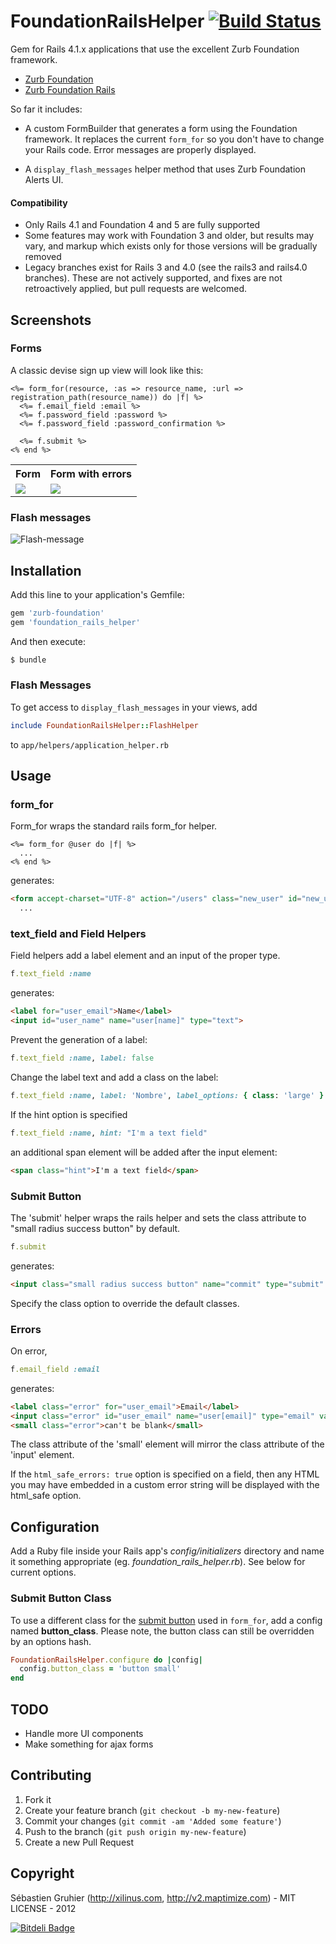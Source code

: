 # FoundationRailsHelper [![Build Status](https://secure.travis-ci.org/sgruhier/foundation_rails_helper.png)](http://travis-ci.org/sgruhier/foundation_rails_helper)

Gem for Rails 4.1.x applications that use the excellent Zurb Foundation framework.

* [Zurb Foundation](https://github.com/zurb/foundation)
* [Zurb Foundation Rails](https://github.com/zurb/foundation-rails)

So far it includes:

* A custom FormBuilder that generates a form using the Foundation framework. It replaces the current `form_for` so you don't have to change your Rails code. Error messages are properly displayed.

* A `display_flash_messages` helper method that uses Zurb Foundation Alerts UI.

#### Compatibility

* Only Rails 4.1 and Foundation 4 and 5 are fully supported
* Some features may work with Foundation 3 and older, but results may vary, and markup which exists only for those versions will be gradually removed
* Legacy branches exist for Rails 3 and 4.0 (see the rails3 and rails4.0 branches). These are not actively supported, and fixes are not retroactively applied, but pull requests are welcomed.


## Screenshots

### Forms
A classic devise sign up view will look like this:

```erb
<%= form_for(resource, :as => resource_name, :url => registration_path(resource_name)) do |f| %>
  <%= f.email_field :email %>
  <%= f.password_field :password %>
  <%= f.password_field :password_confirmation %>

  <%= f.submit %>
<% end %>
```

<table>
  <tr>
    <th>Form</th>
    <th>Form with errors</th>
  </tr>
  <tr>
    <td valign='top'> <img src="http://dl.dropbox.com/u/517768/sign-up.png"/></td>
    <td valign='top'> <img src="http://dl.dropbox.com/u/517768/sign-up-with-errors.png"/></td>
  </tr>
</table>

### Flash messages

![Flash-message](http://dl.dropbox.com/u/517768/flash.png "Flash-message")

## Installation

Add this line to your application's Gemfile:

```ruby
gem 'zurb-foundation'
gem 'foundation_rails_helper'
```

And then execute:

```bash
$ bundle
```

### Flash Messages

To get access to `display_flash_messages` in your views, add

```ruby
include FoundationRailsHelper::FlashHelper
```

to `app/helpers/application_helper.rb`

## Usage

### form_for

Form_for wraps the standard rails form_for helper.

```erb
<%= form_for @user do |f| %>
  ...
<% end %>
```

generates:

```html
<form accept-charset="UTF-8" action="/users" class="new_user" id="new_user" method="post">
  ...
```

### text_field and Field Helpers

Field helpers add a label element and an input of the proper type.

```ruby
f.text_field :name
```

generates:

```html
<label for="user_email">Name</label>
<input id="user_name" name="user[name]" type="text">
```

Prevent the generation of a label:

```ruby
f.text_field :name, label: false
```

Change the label text and add a class on the label:

```ruby
f.text_field :name, label: 'Nombre', label_options: { class: 'large' }
```

If the hint option is specified

```ruby
f.text_field :name, hint: "I'm a text field"
```

an additional span element will be added after the input element:

```html
<span class="hint">I'm a text field</span>
```

### Submit Button

The 'submit' helper wraps the rails helper and sets the class attribute to "small radius success button" by default.

```ruby
f.submit
```

generates:

```html
<input class="small radius success button" name="commit" type="submit" value="Create User">
```

Specify the class option to override the default classes.

### Errors

On error,

```ruby
f.email_field :email
```

generates:

```html
<label class="error" for="user_email">Email</label>
<input class="error" id="user_email" name="user[email]" type="email" value="">
<small class="error">can't be blank</small>
```

The class attribute of the 'small' element will mirror the class attribute of the 'input' element.

If the `html_safe_errors: true` option is specified on a field, then any HTML you may have embedded in a custom error string will be displayed with the html_safe option.

## Configuration
Add a Ruby file inside your Rails app's *config/initializers* directory and name it something appropriate (eg. *foundation_rails_helper.rb*).  See below for current options.

### Submit Button Class
To use a different class for the [submit button](https://github.com/sgruhier/foundation_rails_helper#submit-button) used in `form_for`, add a config named **button_class**.  Please note, the button class can still be overridden by an options hash.
```ruby
FoundationRailsHelper.configure do |config|
  config.button_class = 'button small'
end
```

## TODO

* Handle more UI components
* Make something for ajax forms

## Contributing

1. Fork it
2. Create your feature branch (`git checkout -b my-new-feature`)
3. Commit your changes (`git commit -am 'Added some feature'`)
4. Push to the branch (`git push origin my-new-feature`)
5. Create a new Pull Request

## Copyright

Sébastien Gruhier (http://xilinus.com, http://v2.maptimize.com) - MIT LICENSE - 2012

[![Bitdeli Badge](https://d2weczhvl823v0.cloudfront.net/sgruhier/foundation_rails_helper/trend.png)](https://bitdeli.com/free "Bitdeli Badge")
